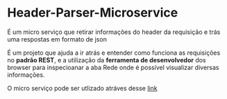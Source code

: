 # Header-Parser-Microservice
É um micro serviço que retirar informações do header da requisição e trás uma respostas em formato de json

É um projeto que ajuda a ir atrás e entender como funciona as requisições no **padrão REST**, e a utilização da **ferramenta de desenvolvedor** dos browser para inspecioanar a aba Rede onde é possível visualizar diversas informações.

O micro serviço pode ser utlizado atráves desse [link](https://boilerplate-project-headerparser.gabmoreirasilva.repl.co/)
